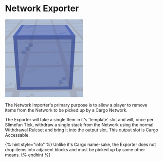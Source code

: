 # Network Exporter

![Network Exporter](../../.gitbook/assets/tile_network_exporter.png)

The Network Importer's primary purpose is to allow a player to remove items from the Network to be picked up by a Cargo Network.

The Exporter will take a single Item in it's 'template' slot and will, once per Slimefun Tick, withdraw a single stack from the Network using the normal Withdrawal Ruleset and bring it into the output slot. This output slot is Cargo Accessable.

{% hint style="info" %}
Unlike it's Cargo name-sake, the Exporter does not drop items into adjacent blocks and must be picked up by some other means.
{% endhint %}
